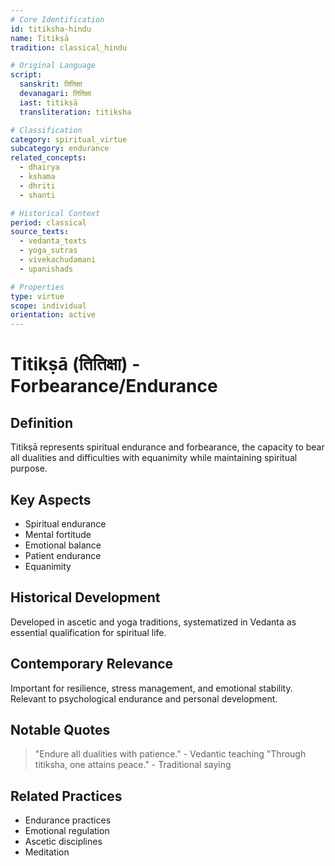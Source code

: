 ```yaml
---
# Core Identification
id: titiksha-hindu
name: Titikṣā
tradition: classical_hindu

# Original Language
script:
  sanskrit: तितिक्षा
  devanagari: तितिक्षा
  iast: titikṣā
  transliteration: titiksha

# Classification
category: spiritual_virtue
subcategory: endurance
related_concepts:
  - dhairya
  - kshama
  - dhriti
  - shanti

# Historical Context
period: classical
source_texts:
  - vedanta_texts
  - yoga_sutras
  - vivekachudamani
  - upanishads

# Properties
type: virtue
scope: individual
orientation: active
---
```


# Titikṣā (तितिक्षा) - Forbearance/Endurance

## Definition
Titikṣā represents spiritual endurance and forbearance, the capacity to bear all dualities and difficulties with equanimity while maintaining spiritual purpose.

## Key Aspects
- Spiritual endurance
- Mental fortitude
- Emotional balance
- Patient endurance
- Equanimity

## Historical Development
Developed in ascetic and yoga traditions, systematized in Vedanta as essential qualification for spiritual life.

## Contemporary Relevance
Important for resilience, stress management, and emotional stability. Relevant to psychological endurance and personal development.

## Notable Quotes
> "Endure all dualities with patience." - Vedantic teaching
> "Through titiksha, one attains peace." - Traditional saying

## Related Practices
- Endurance practices
- Emotional regulation
- Ascetic disciplines
- Meditation